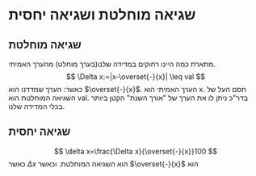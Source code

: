 # שגיאה מוחלטת ושגיאה יחסית
## שגיאה מוחלטת
מתארת כמה היינו רחוקים במדידה שלנו(בערך מוחלט) מהערך האמיתי.
$$
\Delta x:=|x-\overset{-}{x}| \leq val
$$
כאשר:
הערך שמדדנו הוא $\overset{-}{x}$.
הערך האמיתי הוא x.
חסם העל של השגיאה המוחלטת הוא val. בדר"כ ניתן לו את הערך של "אורך השנת" הקטן ביותר בכלי המדידה שלנו.
## שגיאה יחסית
$$
\delta x=\frac{\Delta x}{\overset{-}{x}}100
$$
כאשר $\Delta x$ הוא השגיאה המוחלטת.
וכאשר $\overset{-}{x}$ הוא 